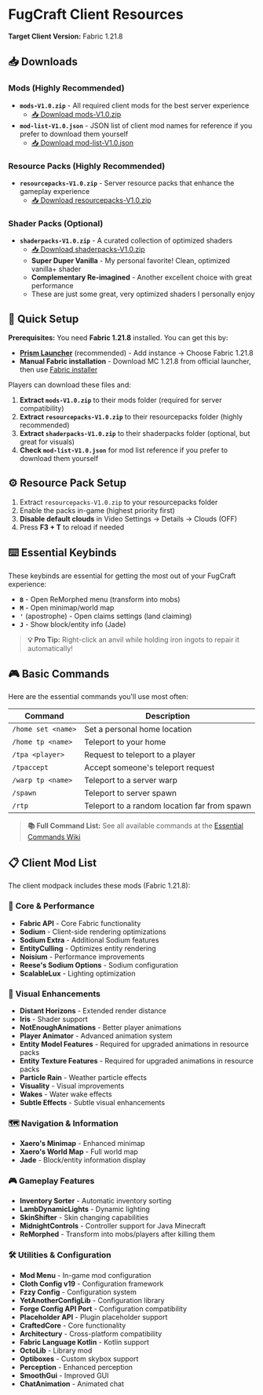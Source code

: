 # FugCraft Client Resources

**Target Client Version:** Fabric 1.21.8

## 📥 Downloads

### Mods (Highly Recommended)
- **`mods-V1.0.zip`** - All required client mods for the best server experience
  - [📥 Download mods-V1.0.zip](https://github.com/FugLong/FugCraft-Server/raw/main/client-resources/mods-V1.0.zip)
- **`mod-list-V1.0.json`** - JSON list of client mod names for reference if you prefer to download them yourself
  - [📥 Download mod-list-V1.0.json](https://github.com/FugLong/FugCraft-Server/raw/main/client-resources/mod-list-V1.0.json)

### Resource Packs (Highly Recommended)
- **`resourcepacks-V1.0.zip`** - Server resource packs that enhance the gameplay experience
  - [📥 Download resourcepacks-V1.0.zip](https://github.com/FugLong/FugCraft-Server/raw/main/client-resources/resourcepacks-V1.0.zip)

### Shader Packs (Optional)
- **`shaderpacks-V1.0.zip`** - A curated collection of optimized shaders
  - [📥 Download shaderpacks-V1.0.zip](https://github.com/FugLong/FugCraft-Server/raw/main/client-resources/shaderpacks-V1.0.zip)
  - **Super Duper Vanilla** - My personal favorite! Clean, optimized vanilla+ shader
  - **Complementary Re-imagined** - Another excellent choice with great performance
  - These are just some great, very optimized shaders I personally enjoy

## 🚀 Quick Setup

**Prerequisites:** You need **Fabric 1.21.8** installed. You can get this by:
- **[Prism Launcher](https://prismlauncher.org/)** (recommended) - Add instance → Choose Fabric 1.21.8
- **Manual Fabric installation** - Download MC 1.21.8 from official launcher, then use [Fabric installer](https://fabricmc.net/use/installer/)

Players can download these files and:
1. **Extract `mods-V1.0.zip`** to their mods folder (required for server compatibility)
2. **Extract `resourcepacks-V1.0.zip`** to their resourcepacks folder (highly recommended)
3. **Extract `shaderpacks-V1.0.zip`** to their shaderpacks folder (optional, but great for visuals)
4. **Check `mod-list-V1.0.json`** for mod list reference if you prefer to download them yourself

## ⚙️ **Resource Pack Setup**

1. Extract `resourcepacks-V1.0.zip` to your resourcepacks folder
2. Enable the packs in-game (highest priority first)
3. **Disable default clouds** in Video Settings → Details → Clouds (OFF)
4. Press **F3 + T** to reload if needed

## ⌨️ **Essential Keybinds**

These keybinds are essential for getting the most out of your FugCraft experience:

- **`B`** - Open ReMorphed menu (transform into mobs)
- **`M`** - Open minimap/world map
- **`'`** (apostrophe) - Open claims settings (land claiming)
- **`J`** - Show block/entity info (Jade)

> **💡 Pro Tip:** Right-click an anvil while holding iron ingots to repair it automatically!

## 🎮 Basic Commands

Here are the essential commands you'll use most often:

| Command | Description |
|---------|-------------|
| `/home set <name>` | Set a personal home location |
| `/home tp <name>` | Teleport to your home |
| `/tpa <player>` | Request to teleport to a player |
| `/tpaccept` | Accept someone's teleport request |
| `/warp tp <name>` | Teleport to a server warp |
| `/spawn` | Teleport to server spawn |
| `/rtp` | Teleport to a random location far from spawn |

> **📚 Full Command List:** See all available commands at the [Essential Commands Wiki](https://github.com/John-Paul-R/Essential-Commands/wiki/List-of-Commands-&-Permissions)

## 📋 Client Mod List

The client modpack includes these mods (Fabric 1.21.8):

### 🔧 **Core & Performance**
- **Fabric API** - Core Fabric functionality
- **Sodium** - Client-side rendering optimizations
- **Sodium Extra** - Additional Sodium features
- **EntityCulling** - Optimizes entity rendering
- **Noisium** - Performance improvements
- **Reese's Sodium Options** - Sodium configuration
- **ScalableLux** - Lighting optimization

### 🎨 **Visual Enhancements**
- **Distant Horizons** - Extended render distance
- **Iris** - Shader support
- **NotEnoughAnimations** - Better player animations
- **Player Animator** - Advanced animation system
- **Entity Model Features** - Required for upgraded animations in resource packs
- **Entity Texture Features** - Required for upgraded animations in resource packs
- **Particle Rain** - Weather particle effects
- **Visuality** - Visual improvements
- **Wakes** - Water wake effects
- **Subtle Effects** - Subtle visual enhancements

### 🗺️ **Navigation & Information**
- **Xaero's Minimap** - Enhanced minimap
- **Xaero's World Map** - Full world map
- **Jade** - Block/entity information display

### 🎮 **Gameplay Features**
- **Inventory Sorter** - Automatic inventory sorting
- **LambDynamicLights** - Dynamic lighting
- **SkinShifter** - Skin changing capabilities
- **MidnightControls** - Controller support for Java Minecraft
- **ReMorphed** - Transform into mobs/players after killing them

### 🛠️ **Utilities & Configuration**
- **Mod Menu** - In-game mod configuration
- **Cloth Config v19** - Configuration framework
- **Fzzy Config** - Configuration system
- **YetAnotherConfigLib** - Configuration library
- **Forge Config API Port** - Configuration compatibility
- **Placeholder API** - Plugin placeholder support
- **CraftedCore** - Core functionality
- **Architectury** - Cross-platform compatibility
- **Fabric Language Kotlin** - Kotlin support
- **OctoLib** - Library mod
- **Optiboxes** - Custom skybox support
- **Perception** - Enhanced perception
- **SmoothGui** - Improved GUI
- **ChatAnimation** - Animated chat
